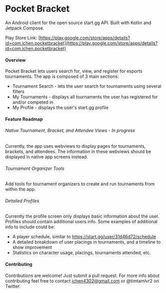 # Pocket Bracket

An Android client for the open source start.gg API. Built with Kotlin and Jetpack Compose.

Play Store Link: [https://play.google.com/store/apps/details?id=com.ichen.pocketbracket](https://play.google.com/store/apps/details?id=com.ichen.pocketbracket)

#### Overview

Pocket Bracket lets users search for, view, and register for esports tournaments. The app is composed of 3 main sections:

- Tournament Search - lets the user search for tournaments using several filters
- My Tournaments - displays all tournaments the user has registered for and/or competed in
- My Profile - displays the user's start.gg profile

#### Feature Roadmap

###### Native Tournament, Bracket, and Attendee Views - In progress

Currently, the app uses webviews to display pages for tournaments, brackets, and attendees. The information in these webviews should be displayed in native app screens instead.

###### Tournament Organizer Tools

Add tools for tournament organizers to create and run tournaments from within the app.

###### Detailed Profiles

Currently the profile screen only displays basic information about the user. Profiles should contain additional users info. Some examples of additional info to include could be:

- A player schedule, similar to https://start.gg/user/31d46d72/schedule
- A detailed breakdown of user placings in tournaments, and a timeline to show improvement
- Statistics on character usage, placings, tournaments attended, etc.

#### Contributing

Contributions are welcome! Just submit a pull request. For more info about contributing feel free to contact ichen4302@gmail.com or @timtamlvr2 on Twitter.
